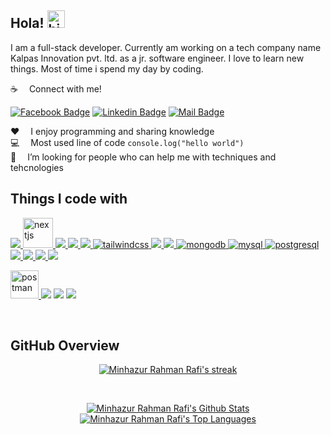 ## Hola! <img src="https://user-images.githubusercontent.com/1303154/88677602-1635ba80-d120-11ea-84d8-d263ba5fc3c0.gif" width="28px" alt="hi">

I am a full-stack developer. Currently am working on a tech company name Kalpas Innovation pvt. ltd. as a jr. software engineer. I love to learn new things. Most of time i spend my day by coding.

:coffee: &emsp;Connect with me!

[![Facebook Badge](https://img.shields.io/badge/Facebook-1877F2?style=for-the-badge&logo=facebook&logoColor=white)](https://www.facebook.com/rafi.rahman.184) [![Linkedin Badge](https://img.shields.io/badge/LinkedIn-0077B5?style=for-the-badge&logo=linkedin&logoColor=white)](https://www.linkedin.com/in/minhazur-rahman-rafi-7b3381159/) [![Mail Badge](https://img.shields.io/badge/Gmail-D14836?style=for-the-badge&logo=gmail&logoColor=white)](mailto:rafi.rahman03@gmail.com)

:hearts: &emsp;I enjoy programming and sharing knowledge <br/>
:computer: &emsp;Most used line of code `console.log("hello world")` <br/>
🤔 &emsp;I’m looking for people who can help me with techniques and tehcnologies<br/>

## Things I code with

<p align="left"> 
    <a href="https://reactjs.org/" target="_blank"> <img src="https://img.icons8.com/color/48/000000/react-native.png"/> </a>
    <a href="https://nextjs.org/" target="_blank"> <img src="https://www.vectorlogo.zone/logos/nextjs/nextjs-icon.svg" alt="nextjs" width="48" height="48"/> </a>
    <a href="https://developer.mozilla.org/en-US/docs/Web/JavaScript" target="_blank"> <img src="https://img.icons8.com/color/48/000000/javascript.png"/> </a> 
    <a href="https://www.typescriptlang.org/" target="_blank"> <img src="https://img.icons8.com/color/48/000000/typescript.png"/> </a> 
    <a href="https://material-ui.com/" target="_blank"> <img src="https://img.icons8.com/color/48/000000/material-ui.png"/> </a> 
    <a href="https://tailwindcss.com/" target="_blank"> <img src="https://img.icons8.com/color/48/000000/tailwindcss.png" alt="tailwindcss"/> </a> 
    <a href="https://www.python.org/" target="_blank"> <img src="https://img.icons8.com/color/48/000000/python.png"/> </a> 
    <a href="https://nodejs.org/" target="_blank"> <img src="https://img.icons8.com/color/48/000000/nodejs.png"/> </a> 
<!--     <a href="https://www.mongodb.com/" target="_blank"> <img src="https://raw.githubusercontent.com/devicons/devicon/master/icons/mongodb/mongodb-original-wordmark.svg" alt="mongodb" width="48" height="48"/> </a>  -->
    <a href="https://www.mongodb.com/" target="_blank"> <img src="https://img.icons8.com/?size=48&id=74402&format=png&color=000000" alt="mongodb"/> </a> 
    <a href="https://www.mysql.com/" target="_blank"> <img src="https://img.icons8.com/color/48/000000/mysql.png" alt="mysql"/> </a> 
    <a href="https://www.postgresql.org/" target="_blank"> <img src="https://img.icons8.com/?size=48&id=38561&format=png&color=000000" alt="postgresql"/> </a>
    <a href="https://firebase.google.com/" target="_blank"> <img src="https://img.icons8.com/color/48/000000/firebase.png"/> </a> 
    <a href="https://redux.js.org/" target="_blank"> <img src="https://img.icons8.com/color/48/000000/redux.png"/> </a>
    <a href="https://graphql.org/" target="_blank"> <img src="https://img.icons8.com/color/48/000000/graphql.png"/> </a>
    <a href="https://www.apollographql.com/docs/react/" target="_blank"> <img src="https://img.icons8.com/color/48/000000/apollo.png"/> </a>
</p>
<p align="left"> 
    <a href="https://postman.com/" target="_blank"> <img src="https://www.vectorlogo.zone/logos/getpostman/getpostman-icon.svg" alt="postman" width="45" height="45"/> </a>   
    <a href="https://code.visualstudio.com/" target="_blank"> <img src="https://img.icons8.com/fluency/48/000000/visual-studio-code-2019.png"/></a> 
    <a href="https://jetbrains.com/" target="_blank"> <img src="https://img.icons8.com/?size=48&id=32sNCVhNAx9Y&format=png&color=000000"/></a> 
    <a href="https://git-scm.com/" target="_blank"> <img src="https://img.icons8.com/color/48/000000/git.png"/> </a> 
</p>
<br/>

## GitHub Overview
<p align="center">
    <a href="https://github.com/rahmanrafi32/github-readme-streak-stats">
        <img title="🔥 Get streak stats for your profile at git.io/streak-stats" alt="Minhazur Rahman Rafi's streak" src="https://github-readme-streak-stats.herokuapp.com/?user=rahmanrafi32&theme=black-ice&hide_border=true&stroke=0000&background=060A0CD0"/>
    </a>
</p>
  <br/>
  <p align="center">
    <a href="https://github.com/rahmanrafi32/github-readme-stats"><img alt="Minhazur Rahman Rafi's Github Stats" src="https://github-readme-stats.vercel.app/api?username=rahmanrafi32&show_icons=true&count_private=true&theme=react&hide_border=true&bg_color=0D1117" /></a>
    <br/>
  <a href="https://github.com/rahmanrafi32/github-readme-stats"><img alt="Minhazur Rahman Rafi's Top Languages" src="https://github-readme-stats.vercel.app/api/top-langs/?username=rahmanrafi32&langs_count=8&count_private=true&layout=compact&theme=react&hide_border=true&bg_color=0D1117" /></a></p>
  <br/>
<br/>
<br/>

